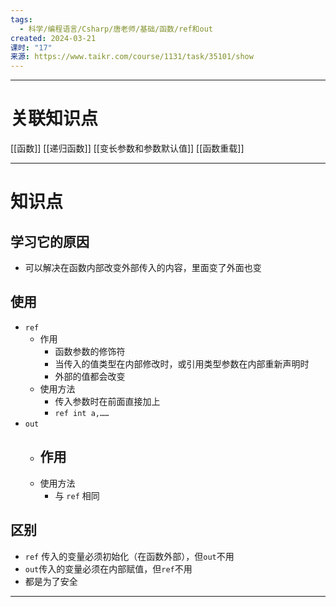 ```yaml
---
tags:
  - 科学/编程语言/Csharp/唐老师/基础/函数/ref和out
created: 2024-03-21
课时: "17"
来源: https://www.taikr.com/course/1131/task/35101/show
---
```


---
# 关联知识点

[[函数]] [[递归函数]] [[变长参数和参数默认值]] [[函数重载]] 

---
# 知识点

## 学习它的原因

- 可以解决在函数内部改变外部传入的内容，里面变了外面也变
## 使用

- `ref`
	- 作用
		- 函数参数的修饰符
		- 当传入的值类型在内部修改时，或引用类型参数在内部重新声明时
		- 外部的值都会改变
	- 使用方法
		- 传入参数时在前面直接加上
		- `ref int a,……`
- `out`
	- 作用
		- 
	- 使用方法
		- 与 `ref` 相同
## 区别

- `ref` 传入的变量必须初始化（在函数外部），但`out`不用
- `out`传入的变量必须在内部赋值，但`ref`不用
- 都是为了安全

---
